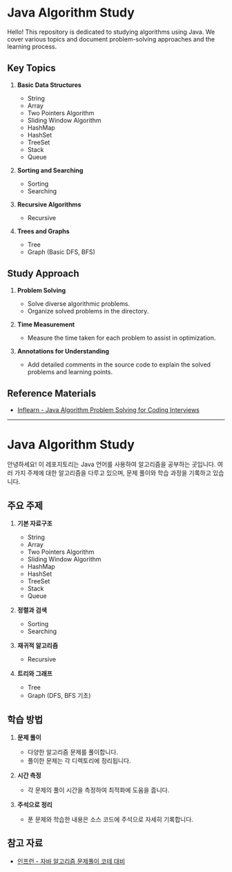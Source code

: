 # Java Algorithm Study

Hello! This repository is dedicated to studying algorithms using Java. We cover various topics and document problem-solving approaches and the learning process.

## Key Topics

1. **Basic Data Structures**
   - String
   - Array
   - Two Pointers Algorithm
   - Sliding Window Algorithm
   - HashMap
   - HashSet
   - TreeSet
   - Stack
   - Queue

2. **Sorting and Searching**
   - Sorting
   - Searching

3. **Recursive Algorithms**
   - Recursive

4. **Trees and Graphs**
   - Tree
   - Graph (Basic DFS, BFS)

## Study Approach

1. **Problem Solving**
   - Solve diverse algorithmic problems.
   - Organize solved problems in the directory.

2. **Time Measurement**
   - Measure the time taken for each problem to assist in optimization.

3. **Annotations for Understanding**
   - Add detailed comments in the source code to explain the solved problems and learning points.

## Reference Materials

- [Inflearn - Java Algorithm Problem Solving for Coding Interviews](https://www.inflearn.com/course/%EC%9E%90%EB%B0%94-%EC%95%8C%EA%B3%A0%EB%A6%AC%EC%A6%98-%EB%AC%B8%EC%A0%9C%ED%92%80%EC%9D%B4-%EC%BD%94%ED%85%8C%EB%8C%80%EB%B9%84/dashboard)


<hr>

# Java Algorithm Study

안녕하세요! 이 레포지토리는 Java 언어를 사용하여 알고리즘을 공부하는 곳입니다. 여러 가지 주제에 대한 알고리즘을 다루고 있으며, 문제 풀이와 학습 과정을 기록하고 있습니다.

## 주요 주제

1. **기본 자료구조**
   - String
   - Array
   - Two Pointers Algorithm
   - Sliding Window Algorithm
   - HashMap
   - HashSet
   - TreeSet
   - Stack
   - Queue

2. **정렬과 검색**
   - Sorting
   - Searching

3. **재귀적 알고리즘**
   - Recursive

4. **트리와 그래프**
   - Tree
   - Graph (DFS, BFS 기초)

## 학습 방법

1. **문제 풀이**
   - 다양한 알고리즘 문제를 풀이합니다.
   - 풀이한 문제는 각 디렉토리에 정리됩니다.

2. **시간 측정**
   - 각 문제의 풀이 시간을 측정하여 최적화에 도움을 줍니다.

3. **주석으로 정리**
   - 푼 문제와 학습한 내용은 소스 코드에 주석으로 자세히 기록합니다.

## 참고 자료

- [인프런 - 자바 알고리즘 문제풀이 코테 대비](https://www.inflearn.com/course/%EC%9E%90%EB%B0%94-%EC%95%8C%EA%B3%A0%EB%A6%AC%EC%A6%98-%EB%AC%B8%EC%A0%9C%ED%92%80%EC%9D%B4-%EC%BD%94%ED%85%8C%EB%8C%80%EB%B9%84/dashboard)
